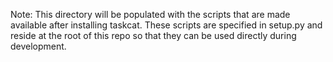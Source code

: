 Note: This directory will be populated with the scripts that are made available after installing taskcat.
These scripts are specified in setup.py and reside at the root of this repo so that they can be used directly during development.
